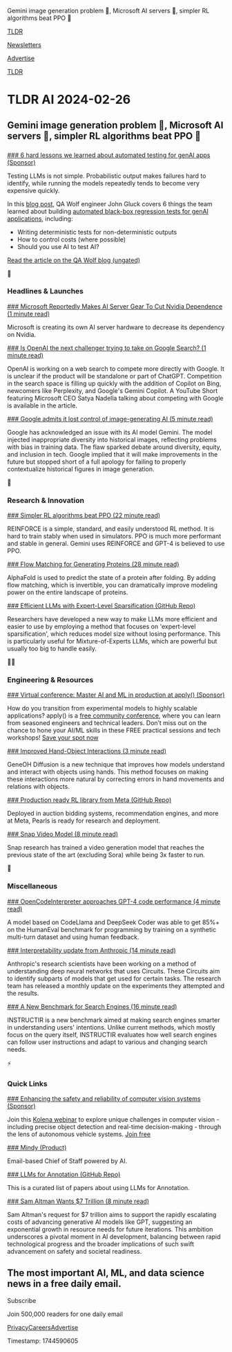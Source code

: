 Gemini image generation problem 🛑, Microsoft AI servers 💾, simpler RL algorithms beat PPO 🤖

[TLDR](/)

[Newsletters](/newsletters)

[Advertise](https://advertise.tldr.tech/)

[TLDR](/)

# TLDR AI 2024-02-26

## Gemini image generation problem 🛑, Microsoft AI servers 💾, simpler RL algorithms beat PPO 🤖

### 

[### 6 hard lessons we learned about automated testing for genAI apps (Sponsor)](https://www.qawolf.com/blog/6-lessons-learned-on-the-generative-ai-based-automated-testing-trail?utm_campaign=HardLessonsLearned02262024&amp;utm_source=tldrai&amp;utm_medium=newsletter)

Testing LLMs is not simple. Probabilistic output makes failures hard to identify, while running the models repeatedly tends to become very expensive quickly.

In this [blog post](https://www.qawolf.com/blog/6-lessons-learned-on-the-generative-ai-based-automated-testing-trail?utm_campaign=HardLessonsLearned02262024&utm_source=tldrai&utm_medium=newsletter), QA Wolf engineer John Gluck covers 6 things the team learned about building [automated black-box regression tests for genAI applications](https://www.qawolf.com/blog/6-lessons-learned-on-the-generative-ai-based-automated-testing-trail?utm_campaign=HardLessonsLearned02262024&utm_source=tldrai&utm_medium=newsletter), including:

* Writing deterministic tests for non-deterministic outputs
* How to control costs (where possible)
* Should you use AI to test AI?

[Read the article on the QA Wolf blog (ungated)](https://www.qawolf.com/blog/6-lessons-learned-on-the-generative-ai-based-automated-testing-trail?utm_campaign=HardLessonsLearned02262024&utm_source=tldrai&utm_medium=newsletter)

🚀

### Headlines & Launches

[### Microsoft Reportedly Makes AI Server Gear To Cut Nvidia Dependence (1 minute read)](https://breakingthenews.net/Article/Microsoft-reportedly-makes-AI-server-gear-to-cut-Nvidia-dependence/61524303?utm_source=tldrai)

Microsoft is creating its own AI server hardware to decrease its dependency on Nvidia.

[### Is OpenAI the next challenger trying to take on Google Search? (1 minute read)](https://www.theverge.com/2024/2/14/24073320/is-openai-the-next-challenger-trying-to-take-on-google-search?utm_source=tldrai)

OpenAI is working on a web search to compete more directly with Google. It is unclear if the product will be standalone or part of ChatGPT. Competition in the search space is filling up quickly with the addition of Copilot on Bing, newcomers like Perplexity, and Google's Gemini Copilot. A YouTube Short featuring Microsoft CEO Satya Nadella talking about competing with Google is available in the article.

[### Google admits it lost control of image-generating AI (5 minute read)](https://techcrunch.com/2024/02/23/embarrassing-and-wrong-google-admits-it-lost-control-of-image-generating-ai/?utm_source=tldrai)

Google has acknowledged an issue with its AI model Gemini. The model injected inappropriate diversity into historical images, reflecting problems with bias in training data. The flaw sparked debate around diversity, equity, and inclusion in tech. Google implied that it will make improvements in the future but stopped short of a full apology for failing to properly contextualize historical figures in image generation.

🧠

### Research & Innovation

[### Simpler RL algorithms beat PPO (22 minute read)](https://arxiv.org/abs/2402.14740?utm_source=tldrai)

REINFORCE is a simple, standard, and easily understood RL method. It is hard to train stably when used in simulators. PPO is much more performant and stable in general. Gemini uses REINFORCE and GPT-4 is believed to use PPO.

[### Flow Matching for Generating Proteins (28 minute read)](https://arxiv.org/abs/2402.04845?utm_source=tldrai)

AlphaFold is used to predict the state of a protein after folding. By adding flow matching, which is invertible, you can dramatically improve modeling power on the entire landscape of proteins.

[### Efficient LLMs with Expert-Level Sparsification (GitHub Repo)](https://github.com/lucky-lance/expert_sparsity?utm_source=tldrai)

Researchers have developed a new way to make LLMs more efficient and easier to use by employing a method that focuses on 'expert-level sparsification', which reduces model size without losing performance. This is particularly useful for Mixture-of-Experts LLMs, which are powerful but usually too big to handle easily.

👨‍💻

### Engineering & Resources

[### Virtual conference: Master AI and ML in production at apply() (Sponsor)](https://www.tecton.ai/apply/?utm_source=tldr+ai&amp;utm_medium=email&amp;utm_campaign=fy25q1+apply+spring+24&amp;utm_content=20240226+tldr+ai+2nd+pl)

How do you transition from experimental models to highly scalable applications? apply() is a [free community conference](https://www.tecton.ai/apply/?utm_source=tldr+ai&utm_medium=email&utm_campaign=fy25q1+apply+spring+24&utm_content=20240226+tldr+ai+2nd+pl), where you can learn from seasoned engineers and technical leaders. Don’t miss out on the chance to hone your AI/ML skills in these FREE practical sessions and tech workshops! [Save your spot now](https://www.tecton.ai/apply/?utm_source=tldr+ai&utm_medium=email&utm_campaign=fy25q1+apply+spring+24&utm_content=20240226+tldr+ai+2nd+pl)

[### Improved Hand-Object Interactions (3 minute read)](https://meowuu7.github.io/GeneOH-Diffusion/?utm_source=tldrai)

GeneOH Diffusion is a new technique that improves how models understand and interact with objects using hands. This method focuses on making these interactions more natural by correcting errors in hand movements and relations with objects.

[### Production ready RL library from Meta (GitHub Repo)](https://github.com/facebookresearch/pearl?utm_source=tldrai)

Deployed in auction bidding systems, recommendation engines, and more at Meta, Pearls is ready for research and deployment.

[### Snap Video Model (8 minute read)](https://snap-research.github.io/snapvideo/index.html?utm_source=tldrai)

Snap research has trained a video generation model that reaches the previous state of the art (excluding Sora) while being 3x faster to run.

🎁

### Miscellaneous

[### OpenCodeInterpreter approaches GPT-4 code performance (4 minute read)](https://opencodeinterpreter.github.io/?utm_source=tldrai)

A model based on CodeLlama and DeepSeek Coder was able to get 85%+ on the HumanEval benchmark for programming by training on a synthetic multi-turn dataset and using human feedback.

[### Interpretability update from Anthropic (14 minute read)](https://transformer-circuits.pub/2024/feb-update/index.html?utm_source=tldrai)

Anthropic's research scientists have been working on a method of understanding deep neural networks that uses Circuits. These Circuits aim to identify subparts of models that get used for certain tasks. The research team has released a monthly update on the experiments they attempted and the results.

[### A New Benchmark for Search Engines (16 minute read)](https://arxiv.org/abs/2402.14334v1?utm_source=tldrai)

INSTRUCTIR is a new benchmark aimed at making search engines smarter in understanding users' intentions. Unlike current methods, which mostly focus on the query itself, INSTRUCTIR evaluates how well search engines can follow user instructions and adapt to various and changing search needs.

⚡️

### Quick Links

[### Enhancing the safety and reliability of computer vision systems (Sponsor)](https://go.kolena.com/systematic-testing-in-computer-vision?utm_campaign=Webinar%2024-02-28&amp;utm_source=TLDR_AI)

Join this [Kolena webinar](https://go.kolena.com/systematic-testing-in-computer-vision?utm_campaign=Webinar%2024-02-28&utm_source=TLDR_AI) to explore unique challenges in computer vision - including precise object detection and real-time decision-making - through the lens of autonomous vehicle systems. [Join free](https://go.kolena.com/systematic-testing-in-computer-vision?utm_campaign=Webinar%2024-02-28&utm_source=TLDR_AI)

[### Mindy (Product)](https://mindy.com/?utm_source=tldrai)

Email-based Chief of Staff powered by AI.

[### LLMs for Annotation (GitHub Repo)](https://github.com/zhen-tan-dmml/llm4annotation?utm_source=tldrai)

This is a curated list of papers about using LLMs for Annotation.

[### Sam Altman Wants $7 Trillion (8 minute read)](https://www.astralcodexten.com/p/sam-altman-wants-7-trillion?utm_source=tldrai)

Sam Altman's request for $7 trillion aims to support the rapidly escalating costs of advancing generative AI models like GPT, suggesting an exponential growth in resource needs for future iterations. This ambition underscores a pivotal moment in AI development, balancing between rapid technological progress and the broader implications of such swift advancement on safety and societal readiness.

## The most important AI, ML, and data science news in a free daily email.

Subscribe

Join 500,000 readers for one daily email

[Privacy](/privacy)[Careers](https://jobs.ashbyhq.com/tldr.tech)[Advertise](/ai/advertise)

Timestamp: 1744590605
